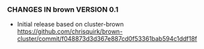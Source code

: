 ### CHANGES IN brown VERSION 0.1

- Initial release based on cluster-brown https://github.com/chrisquirk/brown-cluster/commit/f048873d3d367e887cd0f53361bab594c1ddf18f

